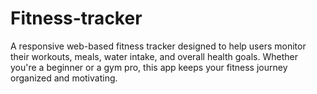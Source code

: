 # Fitness-tracker
A responsive web-based fitness tracker designed to help users monitor their workouts, meals, water intake, and overall health goals. Whether you're a beginner or a gym pro, this app keeps your fitness journey organized and motivating.
